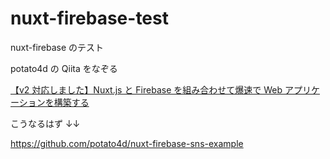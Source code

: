 # nuxt-firebase-test

nuxt-firebase のテスト

potato4d の Qiita をなぞる

[【v2 対応しました】Nuxt.js と Firebase を組み合わせて爆速で Web アプリケーションを構築する](https://qiita.com/potato4d/items/cfddeb8732fec63cb29c)

こうなるはず ↓↓

https://github.com/potato4d/nuxt-firebase-sns-example
